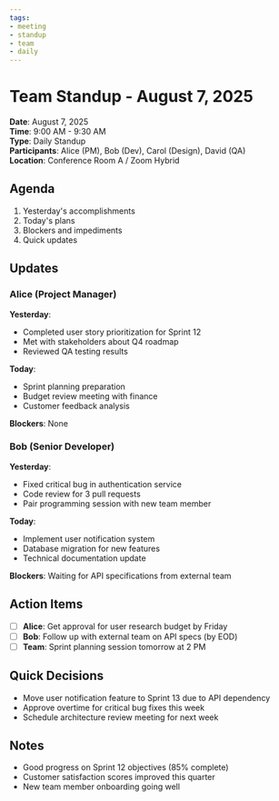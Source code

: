 ```yaml
---
tags:
- meeting
- standup
- team
- daily
---
```

# Team Standup - August 7, 2025

**Date**: August 7, 2025  
**Time**: 9:00 AM - 9:30 AM  
**Type**: Daily Standup  
**Participants**: Alice (PM), Bob (Dev), Carol (Design), David (QA)  
**Location**: Conference Room A / Zoom Hybrid  

## Agenda
1. Yesterday's accomplishments
2. Today's plans
3. Blockers and impediments
4. Quick updates

## Updates

### Alice (Project Manager)
**Yesterday**: 
- Completed user story prioritization for Sprint 12
- Met with stakeholders about Q4 roadmap
- Reviewed QA testing results

**Today**: 
- Sprint planning preparation
- Budget review meeting with finance
- Customer feedback analysis

**Blockers**: None

### Bob (Senior Developer)
**Yesterday**: 
- Fixed critical bug in authentication service
- Code review for 3 pull requests
- Pair programming session with new team member

**Today**: 
- Implement user notification system
- Database migration for new features
- Technical documentation update

**Blockers**: Waiting for API specifications from external team

## Action Items
- [ ] **Alice**: Get approval for user research budget by Friday
- [ ] **Bob**: Follow up with external team on API specs (by EOD)
- [ ] **Team**: Sprint planning session tomorrow at 2 PM

## Quick Decisions
- Move user notification feature to Sprint 13 due to API dependency
- Approve overtime for critical bug fixes this week
- Schedule architecture review meeting for next week

## Notes
- Good progress on Sprint 12 objectives (85% complete)
- Customer satisfaction scores improved this quarter
- New team member onboarding going well
